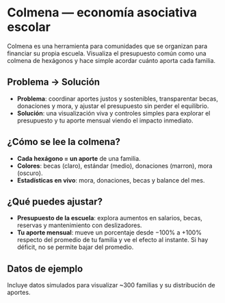 # Colmena — economía asociativa escolar

Colmena es una herramienta para comunidades que se organizan para financiar su propia escuela. Visualiza el presupuesto común como una colmena de hexágonos y hace simple acordar cuánto aporta cada familia.

## Problema → Solución
- **Problema**: coordinar aportes justos y sostenibles, transparentar becas, donaciones y mora, y ajustar el presupuesto sin perder el equilibrio.
- **Solución**: una visualización viva y controles simples para explorar el presupuesto y tu aporte mensual viendo el impacto inmediato.

## ¿Cómo se lee la colmena?
- **Cada hexágono = un aporte** de una familia.
- **Colores**: becas (claro), estándar (medio), donaciones (marron), mora (oscuro).
- **Estadísticas en vivo**: mora, donaciones, becas y balance del mes.

## ¿Qué puedes ajustar?
- **Presupuesto de la escuela**: explora aumentos en salarios, becas, reservas y mantenimiento con deslizadores.
- **Tu aporte mensual**: mueve un porcentaje desde −100% a +100% respecto del promedio de tu familia y ve el efecto al instante. Si hay déficit, no se permite bajar del promedio.

## Datos de ejemplo
Incluye datos simulados para visualizar ~300 familias y su distribución de aportes.
